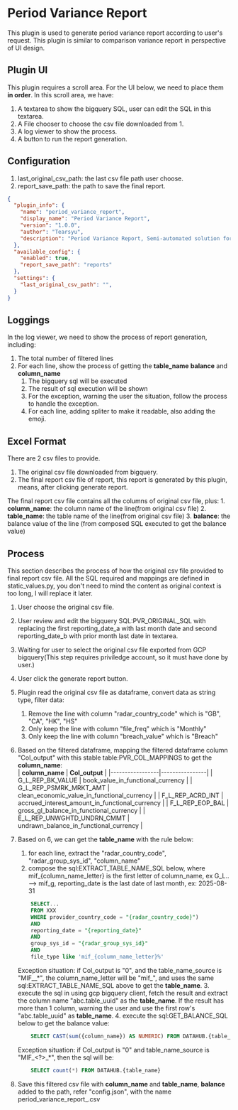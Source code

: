 # Period Variance Report
This plugin is used to generate period variance report according to user's request. 
This plugin is similar to comparison variance report in perspective of UI design. 

## Plugin UI
This plugin requires a scroll area. For the UI below, we need to place them **in order**.
In this scroll area, we have:
1. A textarea to show the bigquery SQL, user can edit the SQL in this textarea.
2. A File chooser to choose the csv file downloaded from 1.
3. A log viewer to show the process.
4. A button to run the report generation. 

## Configuration

1. last_original_csv_path: the last csv file path user choose. 
2. report_save_path: the path to save the final report.

```json
{
  "plugin_info": {
    "name": "period_variance_report",
    "display_name": "Period Variance Report",
    "version": "1.0.0",
    "author": "Tearsyu",
    "description": "Period Variance Report, Semi-automated solution for monthly related user requests, protecting your eyes starts with you."
  },
  "available_config": {
    "enabled": true,
    "report_save_path": "reports"
  },
  "settings": {
    "last_original_csv_path": "",
  }
}
```
## Loggings
In the log viewer, we need to show the process of report generation, including:
1. The total number of filtered lines
2. For each line, show the process of getting the **table_name** **balance** and **column_name**
    1. The bigquery sql will be executed
    2. The result of sql execution will be shown
    3. For the exception, warning the user the situation, follow the process to handle the exception.
    4. For each line, adding spliter to make it readable, also adding the emoji. 

## Excel Format
There are 2 csv files to provide. 
1. The original csv file downloaded from bigquery.
2. The final report csv file of report, this report is generated by this plugin, means, after clicking generate report. 

The final report csv file contains all the columns of original csv file, plus:
    1. **column_name**: the column name of the line(from original csv file)
    2. **table_name**: the table name of the line(from original csv file)
    3. **balance**: the balance value of the line (from composed SQL executed to get the balance value)
    
## Process
This section describes the process of how the original csv file provided to final report csv file. 
All the SQL required and mappings are defined in static_values.py, you don't need to mind the content as original context is too long, I will replace it later. 
1. User choose the original csv file.
2. User review and edit the bigquery SQL:PVR_ORIGINAL_SQL with replacing the first reporting_date_a with last month date and second reporting_date_b with prior month last date in textarea.
3. Waiting for user to select the original csv file exported from GCP bigquery(This step requires priviledge account, so it must have done by user.)
4. User click the generate report button.
5. Plugin read the original csv file as dataframe, convert data as string type, filter data:
    1. Remove the line with column "radar_country_code" which is "GB", "CA", "HK", "HS"
    2. Only keep the line with column "file_freq" which is "Monthly"
    3. Only keep the line with column "breach_value" which is "Breach"
6. Based on the filtered dataframe, mapping the filtered dataframe column "Col_output" with this stable table:PVR_COL_MAPPINGS to get the **column_name**:   
    | **column_name** | **Col_output** |
    |-----------------|----------------|
    | G_L_REP_BK_VALUE      | book_value_in_functional_currency |
    | G_L_REP_PSMRK_MRKT_AMT      | clean_economic_value_in_functional_currency |
    | F_L_REP_ACRD_INT      | accrued_interest_amount_in_functional_currency |
    | F_L_REP_EOP_BAL      | gross_gl_balance_in_functional_currency |
    | E_L_REP_UNWGHTD_UNDRN_CMMT      | undrawn_balance_in_functional_currency |   
    
7. Based on 6, we can get the **table_name** with the rule below:
    1. for each line, extract the "radar_country_code", "radar_group_sys_id", "column_name"
    2. compose the sql:EXTRACT_TABLE_NAME_SQL below, where mif_{column_name_letter} is the first letter of column_name, ex G_L.. --> mif_g, reporting_date is the last date of last month, ex: 2025-08-31
    ```sql
        SELECT...
        FROM XXX
        WHERE provider_country_code = "{radar_country_code}")
        AND
        reporting_date = "{reporting_date}"
        AND
        group_sys_id = "{radar_group_sys_id}"
        AND
        file_type like 'mif_{column_name_letter}%'
    ```
    Exception situation: if Col_output is "0", and the table_name_source is "MIF_<?>_*", the column_name_letter will be "mif_<?>", and uses the same sql:EXTRACT_TABLE_NAME_SQL above to get the **table_name**.
    3. execute the sql in using gcp bigquery client, fetch the result and extract the column name "abc.table_uuid" as the **table_name**. If the result has more than 1 column, warning the user and use the first row's "abc.table_uuid" as **table_name**.
    4. execute the sql:GET_BALANCE_SQL below to get the balance value:
    ```sql
        SELECT CAST(sum({column_name}) AS NUMERIC) FROM DATAHUB.{table_name}
    ```
    Exception situation: if Col_output is "0" and table_name_source is "MIF_<?>_*", then the sql will be:
    ```sql
        SELECT count(*) FROM DATAHUB.{table_name}
    ```
8. Save this filtered csv file with **column_name** and **table_name**, **balance** added to the path, refer "config.json", with the name period_variance_report_<timestamp>.csv